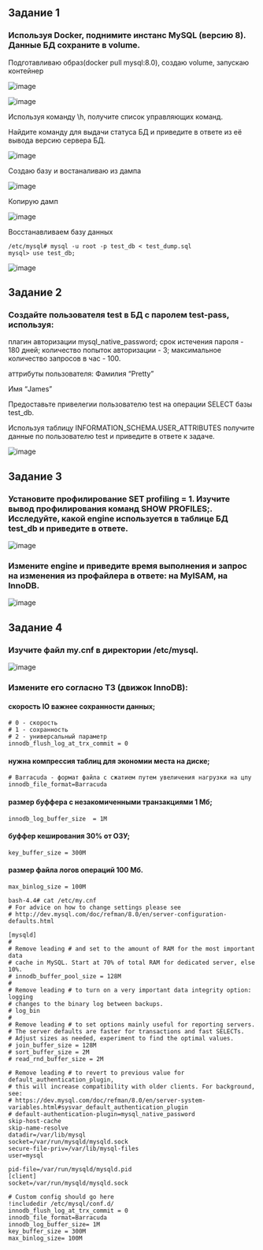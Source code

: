 ## Задание 1
### Используя Docker, поднимите инстанс MySQL (версию 8). Данные БД сохраните в volume.

Подготавливаю образ(docker pull mysql:8.0), создаю volume, запускаю контейнер

![image](https://github.com/dikalov/devops-28/assets/126553776/75ad60e6-8245-4eed-9659-b4239635abf6)

![image](https://github.com/dikalov/devops-28/assets/126553776/04af17bb-1b90-444b-97af-208d017c9770)

Используя команду \h, получите список управляющих команд.

Найдите команду для выдачи статуса БД и приведите в ответе из её вывода версию сервера БД.

![image](https://github.com/dikalov/devops-28/assets/126553776/ce462394-416e-49bf-b7bd-b4288a86d33d)

Создаю базу и востаналиваю из дампа

![image](https://github.com/dikalov/devops-28/assets/126553776/2e538ae7-4ce3-4c0f-b08f-ec74a7b4d42d)

Копирую дамп

![image](https://github.com/dikalov/devops-28/assets/126553776/5c77eedd-3736-4e2c-8450-7e8766309d06)

Восстанавливаем базу данных
```
/etc/mysql# mysql -u root -p test_db < test_dump.sql
mysql> use test_db;
```
![image](https://github.com/dikalov/devops-28/assets/126553776/5d101e83-c85c-40fd-b2f1-a501af7f9ce7)

## Задание 2
### Создайте пользователя test в БД c паролем test-pass, используя:
плагин авторизации mysql_native_password; срок истечения пароля - 180 дней; количество попыток авторизации - 3; максимальное количество запросов в час - 100.

аттрибуты пользователя: 
Фамилия “Pretty”

Имя “James”

Предоставьте привелегии пользователю test на операции SELECT базы test_db.

Используя таблицу INFORMATION_SCHEMA.USER_ATTRIBUTES получите данные по пользователю test и приведите в ответе к задаче.

![image](https://github.com/dikalov/devops-28/assets/126553776/fb9e074c-1a1c-4bed-a617-641a42adea4b)

## Задание 3
### Установите профилирование SET profiling = 1. Изучите вывод профилирования команд SHOW PROFILES;. Исследуйте, какой engine используется в таблице БД test_db и приведите в ответе. 

![image](https://github.com/dikalov/devops-28/assets/126553776/2d66abec-c816-45a4-9d36-15194d75927b)

### Измените engine и приведите время выполнения и запрос на изменения из профайлера в ответе: на MyISAM, на InnoDB.

![image](https://github.com/dikalov/devops-28/assets/126553776/0da19d8f-3560-425a-bd75-7bcaceff43f5)

## Задание 4
### Изучите файл my.cnf в директории /etc/mysql.

![image](https://github.com/dikalov/devops-28/assets/126553776/c43379c2-23c9-4547-804f-4def24a05b2c)

### Измените его согласно ТЗ (движок InnoDB):

#### скорость IO важнее сохранности данных;
```
# 0 - скорость
# 1 - сохранность
# 2 - универсальный параметр
innodb_flush_log_at_trx_commit = 0
```
#### нужна компрессия таблиц для экономии места на диске;
```
# Barracuda - формат файла с сжатием путем увеличения нагрузки на цпу
innodb_file_format=Barracuda
```
#### размер буффера с незакомиченными транзакциями 1 Мб;
```
innodb_log_buffer_size	= 1M
```
#### буффер кеширования 30% от ОЗУ;
```
key_buffer_size = 300М
```
#### размер файла логов операций 100 Мб.
```
max_binlog_size	= 100M
```

```
bash-4.4# cat /etc/my.cnf
# For advice on how to change settings please see
# http://dev.mysql.com/doc/refman/8.0/en/server-configuration-defaults.html

[mysqld]
#
# Remove leading # and set to the amount of RAM for the most important data
# cache in MySQL. Start at 70% of total RAM for dedicated server, else 10%.
# innodb_buffer_pool_size = 128M
#
# Remove leading # to turn on a very important data integrity option: logging
# changes to the binary log between backups.
# log_bin
#
# Remove leading # to set options mainly useful for reporting servers.
# The server defaults are faster for transactions and fast SELECTs.
# Adjust sizes as needed, experiment to find the optimal values.
# join_buffer_size = 128M
# sort_buffer_size = 2M
# read_rnd_buffer_size = 2M

# Remove leading # to revert to previous value for default_authentication_plugin,
# this will increase compatibility with older clients. For background, see:
# https://dev.mysql.com/doc/refman/8.0/en/server-system-variables.html#sysvar_default_authentication_plugin
# default-authentication-plugin=mysql_native_password
skip-host-cache
skip-name-resolve
datadir=/var/lib/mysql
socket=/var/run/mysqld/mysqld.sock
secure-file-priv=/var/lib/mysql-files
user=mysql

pid-file=/var/run/mysqld/mysqld.pid
[client]
socket=/var/run/mysqld/mysqld.sock

# Custom config should go here
!includedir /etc/mysql/conf.d/
innodb_flush_log_at_trx_commit = 0
innodb_file_format=Barracuda
innodb_log_buffer_size= 1M
key_buffer_size = 300M
max_binlog_size= 100M
```




